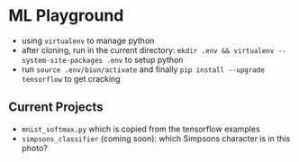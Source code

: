 ML Playground
=============

 - using `virtualenv` to manage python
 - after cloning, run in the current directory: `mkdir .env && virtualenv --system-site-packages .env` to setup python
 - run `source .env/biun/activate` and finally `pip install --upgrade tensorflow` to get cracking

## Current Projects
 - `mnist_softmax.py` which is copied from the tensorflow examples
 - `simpsons_classifier` (coming soon): which Simpsons character is in this photo?
